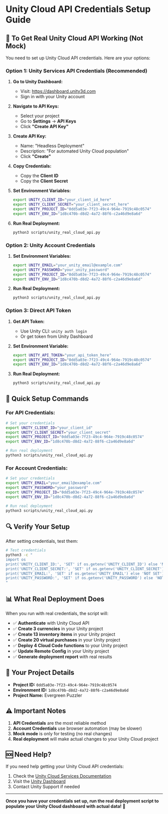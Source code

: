 # Unity Cloud API Credentials Setup Guide

## 🎯 **To Get Real Unity Cloud API Working (Not Mock)**

You need to set up Unity Cloud API credentials. Here are your options:

### **Option 1: Unity Services API Credentials (Recommended)**

1. **Go to Unity Dashboard:**
   - Visit: https://dashboard.unity3d.com
   - Sign in with your Unity account

2. **Navigate to API Keys:**
   - Select your project
   - Go to **Settings** → **API Keys**
   - Click **"Create API Key"**

3. **Create API Key:**
   - Name: "Headless Deployment"
   - Description: "For automated Unity Cloud population"
   - Click **"Create"**

4. **Copy Credentials:**
   - Copy the **Client ID**
   - Copy the **Client Secret**

5. **Set Environment Variables:**
   ```bash
   export UNITY_CLIENT_ID="your_client_id_here"
   export UNITY_CLIENT_SECRET="your_client_secret_here"
   export UNITY_PROJECT_ID="0dd5a03e-7f23-49c4-964e-7919c48c0574"
   export UNITY_ENV_ID="1d8c470b-d8d2-4a72-88f6-c2a46d9e8a6d"
   ```

6. **Run Real Deployment:**
   ```bash
   python3 scripts/unity_real_cloud_api.py
   ```

### **Option 2: Unity Account Credentials**

1. **Set Environment Variables:**
   ```bash
   export UNITY_EMAIL="your_unity_email@example.com"
   export UNITY_PASSWORD="your_unity_password"
   export UNITY_PROJECT_ID="0dd5a03e-7f23-49c4-964e-7919c48c0574"
   export UNITY_ENV_ID="1d8c470b-d8d2-4a72-88f6-c2a46d9e8a6d"
   ```

2. **Run Real Deployment:**
   ```bash
   python3 scripts/unity_real_cloud_api.py
   ```

### **Option 3: Direct API Token**

1. **Get API Token:**
   - Use Unity CLI: `unity auth login`
   - Or get token from Unity Dashboard

2. **Set Environment Variable:**
   ```bash
   export UNITY_API_TOKEN="your_api_token_here"
   export UNITY_PROJECT_ID="0dd5a03e-7f23-49c4-964e-7919c48c0574"
   export UNITY_ENV_ID="1d8c470b-d8d2-4a72-88f6-c2a46d9e8a6d"
   ```

3. **Run Real Deployment:**
   ```bash
   python3 scripts/unity_real_cloud_api.py
   ```

## 🚀 **Quick Setup Commands**

### **For API Credentials:**
```bash
# Set your credentials
export UNITY_CLIENT_ID="your_client_id"
export UNITY_CLIENT_SECRET="your_client_secret"
export UNITY_PROJECT_ID="0dd5a03e-7f23-49c4-964e-7919c48c0574"
export UNITY_ENV_ID="1d8c470b-d8d2-4a72-88f6-c2a46d9e8a6d"

# Run real deployment
python3 scripts/unity_real_cloud_api.py
```

### **For Account Credentials:**
```bash
# Set your credentials
export UNITY_EMAIL="your_email@example.com"
export UNITY_PASSWORD="your_password"
export UNITY_PROJECT_ID="0dd5a03e-7f23-49c4-964e-7919c48c0574"
export UNITY_ENV_ID="1d8c470b-d8d2-4a72-88f6-c2a46d9e8a6d"

# Run real deployment
python3 scripts/unity_real_cloud_api.py
```

## 🔍 **Verify Your Setup**

After setting credentials, test them:
```bash
# Test credentials
python3 -c "
import os
print('UNITY_CLIENT_ID:', 'SET' if os.getenv('UNITY_CLIENT_ID') else 'NOT SET')
print('UNITY_CLIENT_SECRET:', 'SET' if os.getenv('UNITY_CLIENT_SECRET') else 'NOT SET')
print('UNITY_EMAIL:', 'SET' if os.getenv('UNITY_EMAIL') else 'NOT SET')
print('UNITY_PASSWORD:', 'SET' if os.getenv('UNITY_PASSWORD') else 'NOT SET')
"
```

## 📊 **What Real Deployment Does**

When you run with real credentials, the script will:
- ✅ **Authenticate** with Unity Cloud API
- ✅ **Create 3 currencies** in your Unity project
- ✅ **Create 13 inventory items** in your Unity project  
- ✅ **Create 20 virtual purchases** in your Unity project
- ✅ **Deploy 4 Cloud Code functions** to your Unity project
- ✅ **Update Remote Config** in your Unity project
- ✅ **Generate deployment report** with real results

## 🎯 **Your Project Details**

- **Project ID:** `0dd5a03e-7f23-49c4-964e-7919c48c0574`
- **Environment ID:** `1d8c470b-d8d2-4a72-88f6-c2a46d9e8a6d`
- **Project Name:** Evergreen Puzzler

## ⚠️ **Important Notes**

1. **API Credentials** are the most reliable method
2. **Account Credentials** use browser automation (may be slower)
3. **Mock mode** is only for testing (no real changes)
4. **Real deployment** will make actual changes to your Unity Cloud project

## 🆘 **Need Help?**

If you need help getting your Unity Cloud API credentials:
1. Check the [Unity Cloud Services Documentation](https://docs.unity.com/cloud-services/)
2. Visit the [Unity Dashboard](https://dashboard.unity3d.com)
3. Contact Unity Support if needed

---

**Once you have your credentials set up, run the real deployment script to populate your Unity Cloud dashboard with actual data! 🚀**